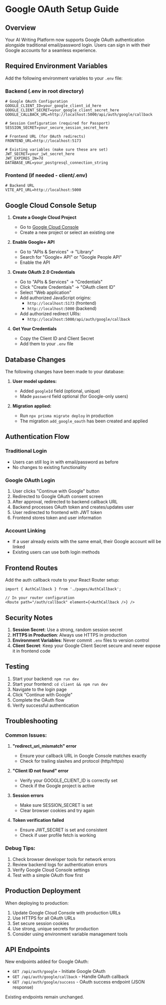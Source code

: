 # Google OAuth Setup Guide

## Overview
Your AI Writing Platform now supports Google OAuth authentication alongside traditional email/password login. Users can sign in with their Google accounts for a seamless experience.

## Required Environment Variables

Add the following environment variables to your `.env` file:

### Backend (.env in root directory)
```env
# Google OAuth Configuration
GOOGLE_CLIENT_ID=your_google_client_id_here
GOOGLE_CLIENT_SECRET=your_google_client_secret_here
GOOGLE_CALLBACK_URL=http://localhost:5000/api/auth/google/callback

# Session Configuration (required for Passport)
SESSION_SECRET=your_secure_session_secret_here

# Frontend URL (for OAuth redirects)
FRONTEND_URL=http://localhost:5173

# Existing variables (make sure these are set)
JWT_SECRET=your_jwt_secret_here
JWT_EXPIRES_IN=7d
DATABASE_URL=your_postgresql_connection_string
```

### Frontend (if needed - client/.env)
```env
# Backend URL
VITE_API_URL=http://localhost:5000
```

## Google Cloud Console Setup

1. **Create a Google Cloud Project**
   - Go to [Google Cloud Console](https://console.cloud.google.com/)
   - Create a new project or select an existing one

2. **Enable Google+ API**
   - Go to "APIs & Services" → "Library"
   - Search for "Google+ API" or "Google People API"
   - Enable the API

3. **Create OAuth 2.0 Credentials**
   - Go to "APIs & Services" → "Credentials"
   - Click "Create Credentials" → "OAuth client ID"
   - Select "Web application"
   - Add authorized JavaScript origins:
     - `http://localhost:5173` (frontend)
     - `http://localhost:5000` (backend)
   - Add authorized redirect URIs:
     - `http://localhost:5000/api/auth/google/callback`

4. **Get Your Credentials**
   - Copy the Client ID and Client Secret
   - Add them to your `.env` file

## Database Changes

The following changes have been made to your database:

1. **User model updates:**
   - Added `googleId` field (optional, unique)
   - Made `password` field optional (for Google-only users)

2. **Migration applied:**
   - Run `npx prisma migrate deploy` in production
   - The migration `add_google_oauth` has been created and applied

## Authentication Flow

### Traditional Login
- Users can still log in with email/password as before
- No changes to existing functionality

### Google OAuth Login
1. User clicks "Continue with Google" button
2. Redirected to Google OAuth consent screen
3. After approval, redirected to backend callback URL
4. Backend processes OAuth token and creates/updates user
5. User redirected to frontend with JWT token
6. Frontend stores token and user information

### Account Linking
- If a user already exists with the same email, their Google account will be linked
- Existing users can use both login methods

## Frontend Routes

Add the auth callback route to your React Router setup:

```tsx
import { AuthCallback } from './pages/AuthCallback';

// In your router configuration
<Route path="/auth/callback" element={<AuthCallback />} />
```

## Security Notes

1. **Session Secret**: Use a strong, random session secret
2. **HTTPS in Production**: Always use HTTPS in production
3. **Environment Variables**: Never commit `.env` files to version control
4. **Client Secret**: Keep your Google Client Secret secure and never expose it in frontend code

## Testing

1. Start your backend: `npm run dev`
2. Start your frontend: `cd client && npm run dev`
3. Navigate to the login page
4. Click "Continue with Google"
5. Complete the OAuth flow
6. Verify successful authentication

## Troubleshooting

### Common Issues:

1. **"redirect_uri_mismatch" error**
   - Ensure your callback URL in Google Console matches exactly
   - Check for trailing slashes and protocol (http/https)

2. **"Client ID not found" error**
   - Verify your GOOGLE_CLIENT_ID is correctly set
   - Check if the Google project is active

3. **Session errors**
   - Make sure SESSION_SECRET is set
   - Clear browser cookies and try again

4. **Token verification failed**
   - Ensure JWT_SECRET is set and consistent
   - Check if user profile fetch is working

### Debug Tips:

1. Check browser developer tools for network errors
2. Review backend logs for authentication errors
3. Verify Google Cloud Console settings
4. Test with a simple OAuth flow first

## Production Deployment

When deploying to production:

1. Update Google Cloud Console with production URLs
2. Use HTTPS for all OAuth URLs
3. Set secure session cookies
4. Use strong, unique secrets for production
5. Consider using environment variable management tools

## API Endpoints

New endpoints added for Google OAuth:

- `GET /api/auth/google` - Initiate Google OAuth
- `GET /api/auth/google/callback` - Handle OAuth callback
- `GET /api/auth/google/success` - OAuth success endpoint (JSON response)

Existing endpoints remain unchanged.
